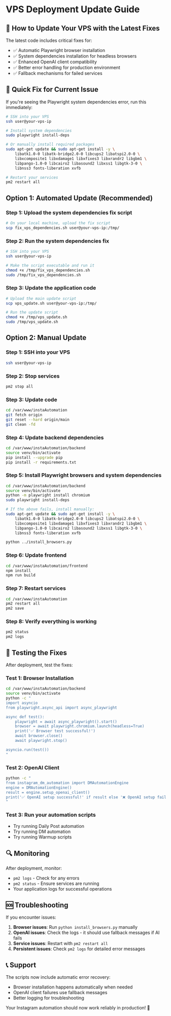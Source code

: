 # VPS Deployment Update Guide

## 🚀 How to Update Your VPS with the Latest Fixes

The latest code includes critical fixes for:
- ✅ Automatic Playwright browser installation
- ✅ System dependencies installation for headless browsers
- ✅ Enhanced OpenAI client compatibility  
- ✅ Better error handling for production environment
- ✅ Fallback mechanisms for failed services

## 🔧 Quick Fix for Current Issue

If you're seeing the Playwright system dependencies error, run this immediately:

```bash
# SSH into your VPS
ssh user@your-vps-ip

# Install system dependencies
sudo playwright install-deps

# Or manually install required packages
sudo apt-get update && sudo apt-get install -y \
    libatk1.0-0 libatk-bridge2.0-0 libcups2 libatspi2.0-0 \
    libxcomposite1 libxdamage1 libxfixes3 libxrandr2 libgbm1 \
    libpango-1.0-0 libcairo2 libasound2 libxss1 libgtk-3-0 \
    libnss3 fonts-liberation xvfb

# Restart your services
pm2 restart all
```

## Option 1: Automated Update (Recommended)

### Step 1: Upload the system dependencies fix script
```bash
# On your local machine, upload the fix script
scp fix_vps_dependencies.sh user@your-vps-ip:/tmp/
```

### Step 2: Run the system dependencies fix
```bash
# SSH into your VPS
ssh user@your-vps-ip

# Make the script executable and run it
chmod +x /tmp/fix_vps_dependencies.sh
sudo /tmp/fix_vps_dependencies.sh
```

### Step 3: Update the application code
```bash
# Upload the main update script
scp vps_update.sh user@your-vps-ip:/tmp/

# Run the update script
chmod +x /tmp/vps_update.sh
sudo /tmp/vps_update.sh
```

## Option 2: Manual Update

### Step 1: SSH into your VPS
```bash
ssh user@your-vps-ip
```

### Step 2: Stop services
```bash
pm2 stop all
```

### Step 3: Update code
```bash
cd /var/www/instaAutomation
git fetch origin
git reset --hard origin/main
git clean -fd
```

### Step 4: Update backend dependencies
```bash
cd /var/www/instaAutomation/backend
source venv/bin/activate
pip install --upgrade pip
pip install -r requirements.txt
```

### Step 5: Install Playwright browsers and system dependencies
```bash
cd /var/www/instaAutomation/backend
source venv/bin/activate
python -m playwright install chromium
sudo playwright install-deps

# If the above fails, install manually:
sudo apt-get update && sudo apt-get install -y \
    libatk1.0-0 libatk-bridge2.0-0 libcups2 libatspi2.0-0 \
    libxcomposite1 libxdamage1 libxfixes3 libxrandr2 libgbm1 \
    libpango-1.0-0 libcairo2 libasound2 libxss1 libgtk-3-0 \
    libnss3 fonts-liberation xvfb

python ../install_browsers.py
```

### Step 6: Update frontend
```bash
cd /var/www/instaAutomation/frontend
npm install
npm run build
```

### Step 7: Restart services
```bash
cd /var/www/instaAutomation
pm2 restart all
pm2 save
```

### Step 8: Verify everything is working
```bash
pm2 status
pm2 logs
```

## 🧪 Testing the Fixes

After deployment, test the fixes:

### Test 1: Browser Installation
```bash
cd /var/www/instaAutomation/backend
source venv/bin/activate
python -c "
import asyncio
from playwright.async_api import async_playwright

async def test():
    playwright = await async_playwright().start()
    browser = await playwright.chromium.launch(headless=True)
    print('✅ Browser test successful!')
    await browser.close()
    await playwright.stop()

asyncio.run(test())
"
```

### Test 2: OpenAI Client
```bash
python -c "
from instagram_dm_automation import DMAutomationEngine
engine = DMAutomationEngine()
result = engine.setup_openai_client()
print('✅ OpenAI setup successful!' if result else '❌ OpenAI setup failed')
"
```

### Test 3: Run your automation scripts
- Try running Daily Post automation
- Try running DM automation  
- Try running Warmup scripts

## 🔍 Monitoring

After deployment, monitor:
- `pm2 logs` - Check for any errors
- `pm2 status` - Ensure services are running
- Your application logs for successful operations

## 🆘 Troubleshooting

If you encounter issues:

1. **Browser issues**: Run `python install_browsers.py` manually
2. **OpenAI issues**: Check the logs - it should use fallback messages if AI fails
3. **Service issues**: Restart with `pm2 restart all`
4. **Persistent issues**: Check `pm2 logs` for detailed error messages

## 📞 Support

The scripts now include automatic error recovery:
- Browser installation happens automatically when needed
- OpenAI client failures use fallback messages
- Better logging for troubleshooting

Your Instagram automation should now work reliably in production! 🎉
